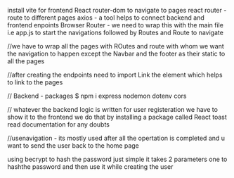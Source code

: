 install vite for frontend 
React router-dom to navigate to pages
react router  - route to different pages
axios - a tool helps to connect backend and frontend enpoints
Browser Router - we need to wrap this with the main file i.e app.js to start the navigations
followed by Routes and Route to navigate



//we have to wrap all the pages with ROutes and route with whom we want the navigation to happen except the Navbar and the footer as their static to all the pages


//after creating the endpoints need to import Link the element which helps to link to the pages



// Backend - packages
$ npm i express nodemon dotenv cors 


// whatever the backend logic is written for user registeration we have to show it to the frontend we do that by installing a package called React toast  read documentation for any doubts

//usenavigation - its mostly used after all the opertation is completed and u want to send the user back to the home page


using becrypt to hash the password 
just simple it takes 2 parameters one to hashthe password 
and then use it while creating the user
